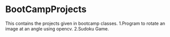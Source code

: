 # BootCampProjects
This contains the projects given in bootcamp classes.
1.Program to rotate an image at an angle using opencv.
2.Sudoku Game.
